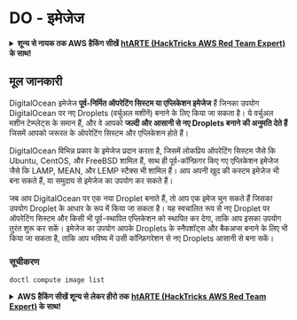 # DO - इमेजेज

<details>

<summary><strong>शून्य से नायक तक AWS हैकिंग सीखें</strong> <a href="https://training.hacktricks.xyz/courses/arte"><strong>htARTE (HackTricks AWS Red Team Expert)</strong></a><strong> के साथ!</strong></summary>

HackTricks का समर्थन करने के अन्य तरीके:

* यदि आप चाहते हैं कि आपकी **कंपनी का विज्ञापन HackTricks में दिखाई दे** या **HackTricks को PDF में डाउनलोड करें**, तो [**सब्सक्रिप्शन प्लान्स**](https://github.com/sponsors/carlospolop) देखें!
* [**आधिकारिक PEASS & HackTricks स्वैग प्राप्त करें**](https://peass.creator-spring.com)
* [**The PEASS Family**](https://opensea.io/collection/the-peass-family) की खोज करें, हमारे विशेष [**NFTs**](https://opensea.io/collection/the-peass-family) का संग्रह
* 💬 [**Discord group**](https://discord.gg/hRep4RUj7f) में **शामिल हों** या [**telegram group**](https://t.me/peass) में या **Twitter** पर 🐦 [**@carlospolopm**](https://twitter.com/carlospolopm) को **फॉलो करें**.
* **HackTricks** और [**HackTricks Cloud**](https://github.com/carlospolop/hacktricks-cloud) github repos में PRs सबमिट करके अपनी हैकिंग ट्रिक्स शेयर करें.

</details>

## मूल जानकारी

DigitalOcean इमेजेज **पूर्व-निर्मित ऑपरेटिंग सिस्टम या एप्लिकेशन इमेजेज** हैं जिनका उपयोग DigitalOcean पर नए Droplets (वर्चुअल मशीनें) बनाने के लिए किया जा सकता है। ये वर्चुअल मशीन टेम्प्लेट्स के समान हैं, और वे आपको **जल्दी और आसानी से नए Droplets बनाने की अनुमति देते हैं** जिसमें आपको जरूरत के ऑपरेटिंग सिस्टम और एप्लिकेशन होते हैं।

DigitalOcean विभिन्न प्रकार के इमेजेज प्रदान करता है, जिसमें लोकप्रिय ऑपरेटिंग सिस्टम जैसे कि Ubuntu, CentOS, और FreeBSD शामिल हैं, साथ ही पूर्व-कॉन्फ़िगर किए गए एप्लिकेशन इमेजेज जैसे कि LAMP, MEAN, और LEMP स्टैक्स भी शामिल हैं। आप अपनी खुद की कस्टम इमेजेज भी बना सकते हैं, या समुदाय से इमेजेज का उपयोग कर सकते हैं।

जब आप DigitalOcean पर एक नया Droplet बनाते हैं, तो आप एक इमेज चुन सकते हैं जिसका उपयोग Droplet के आधार के रूप में किया जा सकता है। यह स्वचालित रूप से नए Droplet पर ऑपरेटिंग सिस्टम और किसी भी पूर्व-स्थापित एप्लिकेशन को स्थापित कर देगा, ताकि आप इसका उपयोग तुरंत शुरू कर सकें। इमेजेज का उपयोग आपके Droplets के स्नैपशॉट्स और बैकअप्स बनाने के लिए भी किया जा सकता है, ताकि आप भविष्य में उसी कॉन्फ़िगरेशन से नए Droplets आसानी से बना सकें।

### सूचीकरण
```
doctl compute image list
```
<details>

<summary><strong>AWS हैकिंग सीखें शून्य से लेकर हीरो तक</strong> <a href="https://training.hacktricks.xyz/courses/arte"><strong>htARTE (HackTricks AWS Red Team Expert)</strong></a><strong> के साथ!</strong></summary>

HackTricks का समर्थन करने के अन्य तरीके:

* यदि आप चाहते हैं कि आपकी **कंपनी का विज्ञापन HackTricks में दिखाई दे** या **HackTricks को PDF में डाउनलोड करें** तो [**सब्सक्रिप्शन प्लान्स**](https://github.com/sponsors/carlospolop) देखें!
* [**आधिकारिक PEASS & HackTricks स्वैग**](https://peass.creator-spring.com) प्राप्त करें
* [**The PEASS Family**](https://opensea.io/collection/the-peass-family) की खोज करें, हमारा विशेष [**NFTs**](https://opensea.io/collection/the-peass-family) संग्रह
* 💬 [**Discord group**](https://discord.gg/hRep4RUj7f) में **शामिल हों** या [**telegram group**](https://t.me/peass) में या **Twitter** 🐦 पर मुझे **फॉलो** करें [**@carlospolopm**](https://twitter.com/carlospolopm)**.**
* **HackTricks** के [**github repos**](https://github.com/carlospolop/hacktricks) और [**HackTricks Cloud**](https://github.com/carlospolop/hacktricks-cloud) में PRs सबमिट करके अपनी हैकिंग ट्रिक्स शेयर करें।

</details>
